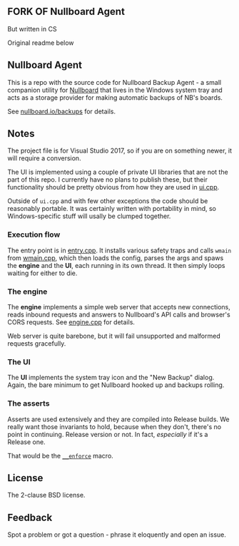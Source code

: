 ## FORK OF Nullboard Agent
But written in CS

Original readme below

## Nullboard Agent

This is a repo with the source code for Nullboard Backup Agent - a
small companion utility for [Nullboard](https://github.com/apankrat/nullboard)
that lives in the Windows system tray and acts as a storage
provider for making automatic backups of NB's boards.

See [nullboard.io/backups](https://nullboard.io/backups) for
details.

## Notes

The project file is for Visual Studio 2017, so if you are
on something newer, it will require a conversion.

The UI is implemented using a couple of private UI libraries
that are not the part of this repo. I currently have no plans
to publish these, but their functionality should be pretty
obvious from how they are used in [ui.cpp](src/ui.cpp).

Outside of `ui.cpp` and with few other exceptions the code 
should be reasonably portable. It was certainly written with 
portability in mind, so Windows-specific stuff will usally be
clumped together.

### Execution flow

The entry point is in [entry.cpp](src/entry.cpp). It installs
various safety traps and calls `wmain` from [wmain.cpp](src/wmain.cpp),
which then loads the config, parses the args and spaws the **engine**
and the **UI**, each running in its own thread. It then simply 
loops waiting for either to die.

### The engine

The **engine** implements a simple web server that accepts new
connections, reads inbound requests and answers to Nullboard's 
API calls and browser's CORS requests. See [engine.cpp](src/engine.cpp)
for details.

Web server is quite barebone, but it will fail unsupported and
malformed requests gracefully.

### The UI

The **UI** implements the system tray icon and the "New Backup"
dialog. Again, the bare minimum to get Nullboard hooked up and
backups rolling.

### The asserts

Asserts are used extensively and they are compiled into Release
builds. We really want those invariants to hold, because when
they don't, there's no point in continuing. Release version or 
not. In fact, _especially_ if it's a Release one.

That would be the [`__enforce`](src/enforce.h) macro.

## License

The 2-clause BSD license.

## Feedback

Spot a problem or got a question - phrase it eloquently and
open an issue.
